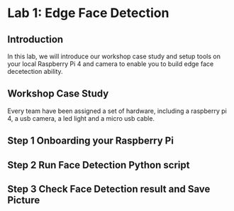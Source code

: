 Lab 1: Edge Face Detection
===
Introduction
---
In this lab, we will introduce our workshop case study and setup tools on your local Raspberry Pi 4 and camera to enable you to build edge face decetection ability.

Workshop Case Study
---
Every team have been assigned a set of hardware, including a raspberry pi 4, a usb camera, a led light and a micro usb cable.

Step 1 Onboarding your Raspberry Pi
---






Step 2 Run Face Detection Python script
--






Step 3 Check Face Detection result and Save Picture
--











